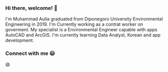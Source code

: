 ### Hi there, welcome! 👋
I'm Muhammad Aulia graduated from Diponegoro University Environmental Engineering in 2019. I'm Currently working as a contrat worker on goverment. My specialist is a Environmental Engineer capable with apps AutoCAD and ArcGIS. I'm currently learning Data Analyst, Korean and app development.

### Connect with me :smiley:
😄
<a href="https://www.linkedin.com/in/muhammadaulia07">
</a>

<br/><br/>
